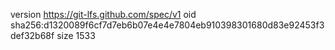 version https://git-lfs.github.com/spec/v1
oid sha256:d1320089f6cf7d7eb6b07e4e4e7804eb910398301680d83e92453f3def32b68f
size 1533
